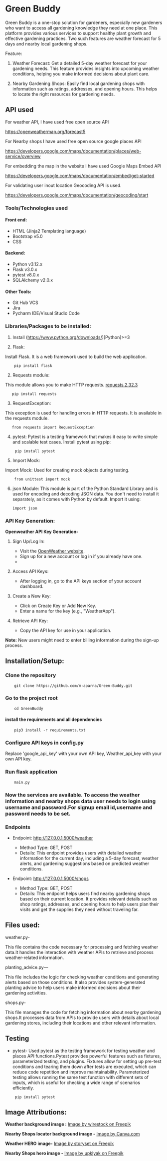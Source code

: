 # Green Buddy

Green Buddy is a one-stop solution for gardeners, especially new gardeners who want to access all gardening knowledge they need at one place.
This platform provides various services to support healthy plant growth and effective gardening practices. Two such features are weather forecast for 5 days and nearby local gardening shops.

Feature:

1. Weather Forecast: Get a detailed 5-day weather forecast for your gardening needs. This feature provides insights into upcoming weather conditions, helping you make informed decisions about plant care.

2. Nearby Gardening Shops: Easily find local gardening shops with information such as ratings, addresses, and opening hours. This helps to locate the right resources for gardening needs.


## API used

For weather API, I have used free open source API 

https://openweathermap.org/forecast5

For Nearby shops I have used free open source google places API

https://developers.google.com/maps/documentation/places/web-service/overview

For embedding the map in the website I have used Google Maps Embed  API

https://developers.google.com/maps/documentation/embed/get-started

For validating user inout location Geocoding API is used.

https://developers.google.com/maps/documentation/geocoding/start



### Tools/Technologies used

#### Front end:
- HTML (Jinja2 Templating language)
- Bootstrap v5.0
- CSS


#### Backend:

- Python v3.12.x
- Flask v3.0.x
- pytest v8.0.x
- SQLAlchemy v2.0.x


#### Other Tools:
- Git Hub VCS
- Jira
- Pycharm IDE/Visual Studio Code


### Libraries/Packages to be installed:


1. Install (https://www.python.org/downloads/)[Python]>=3

2. Flask: 

Install Flask. It  is a web framework used to build the web application.

    
        pip install flask


2. Requests module: 


This module allows you to make HTTP requests. [requests 2.32.3](https://pypi.org/project/requests/)


       pip install requests


3. RequestException:


This exception is used for handling errors in HTTP requests. It is available in the requests module.


       from requests import RequestException


4. pytest: Pytest is a testing framework that makes it easy to write simple and scalable test cases.
Install pytest using pip:



        pip install pytest


5. Import Mock:

Import Mock: Used for creating mock objects during testing.

        from unittest import mock

6. json Module:
This module is part of the Python Standard Library and is used for encoding and decoding JSON data.
You don't need to install it separately, as it comes with Python by default. Import it using:

       import json


### API Key Generation:

**Openweather API Key Generation-**

1. Sign Up/Log In:

   - Visit the [OpenWeather website](https://home.openweathermap.org/users/sign_up).
   - Sign up for a new account or log in if you already have one.
   - 
2. Access API Keys:

    - After logging in, go to the API keys section of your account dashboard.
   
3. Create a New Key:

   - Click on Create Key or Add New Key.
   - Enter a name for the key (e.g., "WeatherApp").
   
4. Retrieve API Key:

    - Copy the API key for use in your application.
   
**Note:** New users might need to enter billing information during the sign-up process.


## Installation/Setup:


### Clone the repository

        git clone https://github.com/m-aparna/Green-Buddy.git
 

### Go to the project root

        cd GreenBuddy

#### install the requirements and all dependencies

        pip3 install -r requirements.txt

### Configure API keys in config.py

 Replace 'google_api_key' with your own API key, Weather_api_key with your own API key.



###  Run flask application

        main.py

### Now the services are available. To access the weather information and nearby shops data user needs to login using username and password.For signup email id,username and password needs to be set.



### Endpoints

- Endpoint: http://127.0.0.1:5000/weather

    - Method Type: GET, POST
    - Details: This endpoint provides users with detailed weather information for the current day, including a 5-day forecast, weather alerts, and gardening suggestions based on predicted weather conditions.

  
- Endpoint: http://127.0.0.1:5000/shops

    - Method Type: GET, POST
    - Details: This endpoint helps users find nearby gardening shops based on their current location. It provides relevant details such as shop ratings, addresses, and opening hours to help users plan their visits and get the supplies they need without traveling far.




## Files used:

weather.py- 

This file contains the code necessary for processing and fetching weather data.It handles the interaction with weather APIs to retrieve and process weather-related information.

planting_advice.py—

This file includes the logic for checking weather conditions and generating alerts based on those conditions.
It also provides system-generated planting advice
to help users make informed decisions about their gardening activities.

shops.py-

This file manages the code for fetching information about nearby gardening shops.It processes data from APIs
to provide users with details about local gardening stores,
including their locations and other relevant information.

## Testing

- pytest- Used pytest as the testing framework for testing weather and places API functions.Pytest provides powerful features such as fixtures, parameterized testing, and plugins. Fixtures allow for setting up pre-test conditions and tearing them down after tests are executed, which can reduce code repetition and improve maintainability.
Parameterized testing allows running the same test function with different sets of inputs, which is useful for checking a wide range of scenarios efficiently.

       pip install pytest



## Image Attributions:

**Weather background image :** [Image by wirestock on Freepik](https://www.freepik.com/free-photo/macro-shot-water-droplets-leaves-green-plant_17116047.htm#from_view=detail_alsolike)

**Nearby Shops locator background image -** [Image by Canva.com](https://www.canva.com/design/DAGNq93YWdI/wU8uhS1sOE-UM70M1Mt85A/edit)

**Weather HERO image-** [Image by storyset on Freepik](https://www.freepik.com/free-vector/weather-concept-illustration_6982823.htm#fromView=search&page=1&position=0&uuid=43e7e0e2-392f-49c2-88e3-c46864275f5b)

**Nearby Shops hero image -** [Image by upklyak on Freepik](https://www.freepik.com/free-vector/flower-shop-facade-night-city-street-vector-cartoon-illustration-urban-floral-boutique-gift-storefront-with-illuminated-windows-garlands-striped-tent-door-flowerpots-shelf_66811049.htm#fromView=search&page=2&position=48&uuid=48f47d53-7e5d-48c4-a563-969639b77082)


      

      
